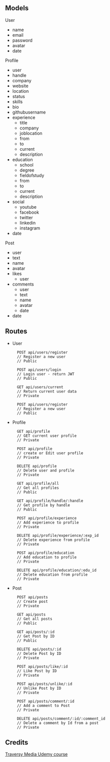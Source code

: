## Models

User

- name
- email
- password
- avatar
- date

Profile

- user
- handle
- company
- website
- location
- status
- skills
- bio
- githubusername
- experience
  - title
  - company
  - joblocation
  - from
  - to
  - current
  - description
- education
  - school
  - degree
  - fieldofstudy
  - from
  - to
  - current
  - description
- social
  - youtube
  - facebook
  - twitter
  - linkedin
  - instagram
- date

Post

- user
- text
- name
- avatar
- likes
  - user
- comments
  - user
  - text
  - name
  - avatar
  - date
- date

## Routes

- User

        POST api/users/register
        // Register a new user
        // Public

        POST api/users/login
        // Login user - return JWT
        // Public

        GET api/users/current
        // Return current user data
        // Private

        POST api/users/register
        // Register a new user
        // Public

- Profile

        GET api/profile
        // GET current user profile
        // Private

        POST api/profile
        // create or Edit user profile
        // Private

        DELETE api/profile
        // Delete user and profile
        // Private

        GET api/profile/all
        // Get all profiles
        // Public

        GET api/profile/handle/:handle
        // Get profile by handle
        // Public

        POST api/profile/experience
        // Add experience to profile
        // Private

        DELETE api/profile/experience/:exp_id
        // Delete experience from profile
        // Private

        POST api/profile/education
        // Add education to profile
        // Private

        DELETE api/profile/education/:edu_id
        // Delete education from profile
        // Private

- Post

        POST api/posts
        // Create post
        // Private

        GET api/posts
        // Get all posts
        // Public

        GET api/posts/:id
        // Get Post by ID
        // Public

        DELETE api/posts/:id
        // Delete Post by ID
        // Private

        POST api/posts/like/:id
        // Like Post by ID
        // Private

        POST api/posts/unlike/:id
        // Unlike Post by ID
        // Private

        POST api/posts/comment/:id
        // Add a comment to Post
        // Private

        DELETE api/posts/comment/:id/:comment_id
        // Delete a comment by Id from a post
        // Private

## Credits
[Traversy Media Udemy course](https://www.udemy.com/mern-stack-front-to-back/learn/v4/content)
